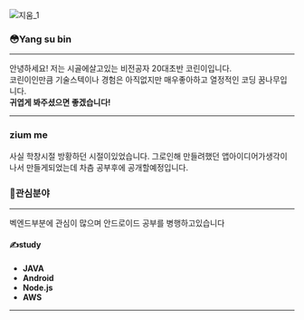 
![지움_1](https://user-images.githubusercontent.com/51535640/87578395-5142f180-c70f-11ea-8b37-3380147a0cb9.gif)

### &#128563;Yang su bin
***
안녕하세요! 저는 시골에살고있는 비전공자 20대초반 코린이입니다.  
코린이인만큼 기술스텍이나 경험은 아직없지만 매우좋아하고 열정적인 코딩 꿈나무입니다.  
**귀엽게 봐주셨으면 좋겠습니다!**  
***
### zium me  

사실 학창시절 방황하던 시절이있었습니다. 그로인해 만들려했던 앱아이디어가생각이 나서 만들게되었는데
차츰 공부후에 공개할예정입니다.


### &#128150;관심분야
***
벡엔드부분에 관심이 많으며 안드로이드 공부를 병행하고있습니다
#### &#9997;study
* **JAVA**
* **Android**
* **Node.js**
* **AWS**
***

